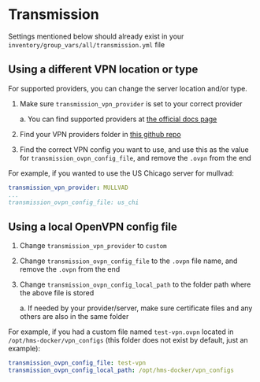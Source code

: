 # Transmission

Settings mentioned below should already exist in your `inventory/group_vars/all/transmission.yml` file

## Using a different VPN location or type

For supported providers, you can change the server location and/or type.

1. Make sure `transmission_vpn_provider` is set to your correct provider

    a. You can find supported providers at [the official docs page](https://haugene.github.io/docker-transmission-openvpn/supported-providers/)

2. Find your VPN providers folder in [this github repo](https://github.com/haugene/vpn-configs-contrib/tree/main/openvpn)

3. Find the correct VPN config you want to use, and use this as the value for `transmission_ovpn_config_file`, and remove the `.ovpn` from the end

For example, if you wanted to use the US Chicago server for mullvad:

```yml
transmission_vpn_provider: MULLVAD
...
transmission_ovpn_config_file: us_chi
```

## Using a local OpenVPN config file

1. Change `transmission_vpn_provider` to `custom`

2. Change `transmission_ovpn_config_file` to the `.ovpn` file name, and remove the `.ovpn` from the end

3. Change `transmission_ovpn_config_local_path` to the folder path where the above file is stored

    a. If needed by your provider/server, make sure certificate files and any others are also in the same folder

For example, if you had a custom file named `test-vpn.ovpn` located in `/opt/hms-docker/vpn_configs` (this folder does not exist by default, just an example):

```yml
transmission_ovpn_config_file: test-vpn
transmission_ovpn_config_local_path: /opt/hms-docker/vpn_configs
```
